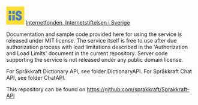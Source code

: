 ﻿[<img src="iis.png">](https://www.iis.se/) 
[Internetfonden, Internetstiftelsen i Sverige](https://www.iis.se/)

Documentation and sample code provided here for using the service is released under MIT license.
The service itself is free to use after due authorization process with load limitations 
described in the 'Authorization and Load Limits' document in the current repository.
Server code supporting the service is not released under any public domain license.

For Språkkraft Dictionary API, see folder DictionaryAPI.
For Språkkraft Chat API, see folder ChatAPI.

This repository can be found on https://github.com/sprakkraft/Sprakkraft-API


